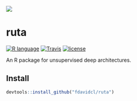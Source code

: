 ![](https://raw.githubusercontent.com/fdavidcl/ruta/master/ruta.png)

# ruta

[![R language](https://img.shields.io/badge/language-R-lightgrey.svg)](https://www.r-project.org/)
[![Travis](https://img.shields.io/travis/fdavidcl/ruta.svg)](https://travis-ci.org/fdavidcl/ruta)
[![license](https://img.shields.io/github/license/fdavidcl/ruta.svg)](https://www.gnu.org/licenses/gpl.html)

An R package for unsupervised deep architectures.

## Install

```r
devtools::install_github("fdavidcl/ruta")
```
